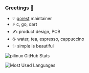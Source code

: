 ### Greetings &#128075;

- &#128161; [gorest](https://github.com/pilinux/gorest) maintainer
- &#9889; c, go, dart
- &#9997; product design, PCB
- &#9749; water, tea, espresso, cappuccino
- &#10024; simple is beautiful

![pilinux GitHub Stats][01]

![Most Used Languages][02]

[01]: https://github.vercel.pilinux.me/api?username=pilinux&custom_title=pilinux%20GitHub%20Stats&count_private=true&show_icons=true&include_all_commits=true
[02]: https://github.vercel.pilinux.me/api/top-langs/?username=pilinux&langs_count=10&layout=compact&hide=javascript,kicad%20layout,jupyter%20notebook,makefile,shell,batchfile,perl,roff,css
